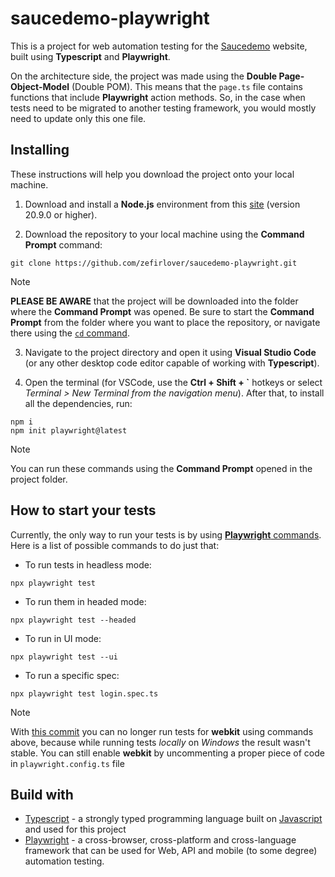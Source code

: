 # saucedemo-playwright

This is a project for web automation testing for the [Saucedemo](https://www.saucedemo.com/) website, built using **Typescript** and **Playwright**.

On the architecture side, the project was made using the **Double Page-Object-Model** (Double POM). This means that the `page.ts` file contains functions that include **Playwright** action methods. So, in the case when tests need to be migrated to another testing framework, you would mostly need to update only this one file.

## Installing

These instructions will help you download the project onto your local machine.

1. Download and install a **Node.js** environment from this [site](https://nodejs.org/en/) (version 20.9.0 or higher).

2. Download the repository to your local machine using the **Command Prompt** command:

```
git clone https://github.com/zefirlover/saucedemo-playwright.git
```

> [!NOTE]
> **PLEASE BE AWARE** that the project will be downloaded into the folder where the **Command Prompt** was opened. Be sure to start the **Command Prompt** from the folder where you want to place the repository, or navigate there using the [`cd` command](https://learn.microsoft.com/uk-ua/windows-server/administration/windows-commands/cd).

3. Navigate to the project directory and open it using **Visual Studio Code** (or any other desktop code editor capable of working with **Typescript**).

4. Open the terminal (for VSCode, use the **Ctrl + Shift + `** hotkeys or select *Terminal > New Terminal from the navigation menu*). After that, to install all the dependencies, run:

```
npm i
npm init playwright@latest
```

> [!NOTE]
> You can run these commands using the **Command Prompt** opened in the project folder.

## How to start your tests

Currently, the only way to run your tests is by using [**Playwright** commands](https://playwright.dev/docs/running-tests). Here is a list of possible commands to do just that:

- To run tests in headless mode:
```
npx playwright test
```
- To run them in headed mode:
```
npx playwright test --headed
```
- To run in UI mode:
```
npx playwright test --ui
```
- To run a specific spec:
```
npx playwright test login.spec.ts
```

> [!NOTE]
> With [this commit](https://github.com/zefirlover/saucedemo-playwright/commit/084f5c0b8b0a12fe73d1c06ce9d3e06f1052d4e5) you can no longer run tests for **webkit** using commands above, because while running tests *locally* on *Windows* the result wasn't stable.
> You can still enable **webkit** by uncommenting a proper piece of code in `playwright.config.ts` file

## Build with

- [Typescript](https://www.typescriptlang.org/) - a strongly typed programming language built on [Javascript](https://developer.mozilla.org/en-US/docs/Web/JavaScript) and used for this project
- [Playwright](https://playwright.dev/) - a cross-browser, cross-platform and cross-language framework that can be used for Web, API and mobile (to some degree) automation testing.
